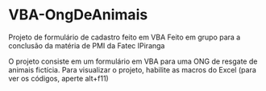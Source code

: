 # VBA-OngDeAnimais
Projeto de formulário de cadastro feito em VBA 
Feito em grupo para a conclusão da matéria de PMI da Fatec IPiranga

O projeto consiste em um formulário em VBA para uma ONG de resgate de animais fictícia. Para visualizar o projeto, habilite as macros do Excel (para ver os códigos, aperte alt+f11)
